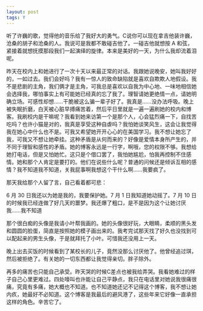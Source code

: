 ```yaml
---
layout: post
tags: Y
---
```


听了许巍的歌，觉得他的音乐给了我好大的勇气。C说你可以现在拿吉他装许巍，沧桑的胡子和沧桑的人。我说可是我都不敢碰吉他了。一碰吉他就想按 A 和弦，紧接着就想抚摸那段我们一起演绎的旋律。本来是美好的一天，为什么我却流着泪呢。

昨天在校内上和她进行了一次十天以来最正常的对话。我跟她说晚安，她叫我好好的，一如过去。我们会好吗？我有一惊人的致命缺陷就是喜欢自欺欺人地假设。我不是悲剧的主角，我们俩才是主角，可我总是喜欢以自我为中心地、一味地相信她会选择我，哪怕事实上有可能她已经真的忘了我了。理智请她更绝情一点，请她明确立场。可感性却想……干脆被这么骗一辈子好了。我真是……没办法呼吸。晚上被失眠折磨，白天被心脏早搏痛苦着，然后平日里就是一遍一遍刷她的校内和博客。我刷校内是干嘛呢？我看到她来访第一个是那个人，心会猛烈痛一下，自找苦吃吗？也许小猫是对的，我真是享受这种自虐吗？我怕她谈笑风生，这会让我觉得我在她心中什么也不是。可我又希望她开开心心的在美国学习。我不想让她忘了我，可我又不想让她牵挂。这种矛盾是从何而来的？好像是爱情本身所产生的，并不同于理智和感性的矛盾。她的博客永远是一行字，啊哦，您的权限不够。我想给她打电话，但是又怕她忙。这只是个借口罢了，我怕她尴尬，怕我再控制不住感情。她和那个人肯定是要打的。他们在说些什么呢？普通的问候还是倾诉互相的感情？我不知道我不知道，关我屁事啊我想这个干什么啊……我要疯了。

那天我给那个人留了言，自己看着都可悲：

6 月 30 日我还以为她是我的，我要保护她。7 月 1 日我知道她动摇了。7 月 10 日的时候我已经连做了好几天的噩梦。我还爆了粗口，是不是因为这个让她讨厌我……我不知道

那个很白痴的头像是我请小叶帮我画的。她的头像很好玩，大眼睛，柔顺的黑头发和圆圆的脸蛋，简直是按照她的模子画出来的。我考完试那天找了好久也没找到可以配起来的男生头像，于是就拜托了小叶。可惜我还没用上一天。

晚上出去买饭的时候看到了某校长的儿子，竟然没那么讨厌他了。他曾经追过琪，然后被拒绝了。有关她的一切东西都让我觉得亲切。胖子除外。

再多的痛苦也只能自己承受。昨天哭的时候C差点也被我给弄哭。我看她难过的样子自己心里更难过。四处嚎叫也许能让自己平静点，我只在电话里对她说我很痛很痛，究竟有多痛，她大概也不知道。也不知道她还记不记得这个博客，我不想让她内疚，她最好不必知道。这个博客是我最后的避风港了，这些年来它好像一直承担这样的角色。辛苦它了。
